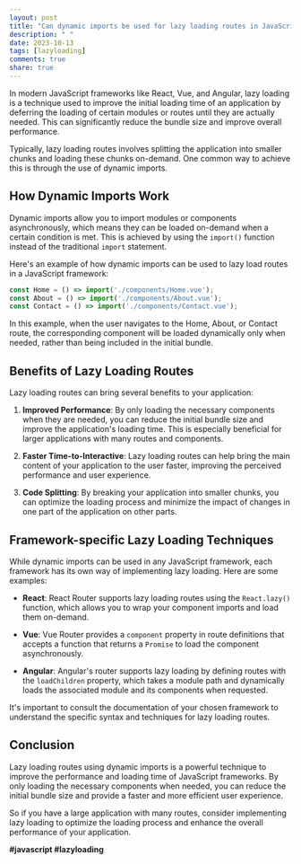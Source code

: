 ```yaml
---
layout: post
title: "Can dynamic imports be used for lazy loading routes in JavaScript frameworks?"
description: " "
date: 2023-10-13
tags: [lazyloading]
comments: true
share: true
---
```


In modern JavaScript frameworks like React, Vue, and Angular, lazy loading is a technique used to improve the initial loading time of an application by deferring the loading of certain modules or routes until they are actually needed. This can significantly reduce the bundle size and improve overall performance.

Typically, lazy loading routes involves splitting the application into smaller chunks and loading these chunks on-demand. One common way to achieve this is through the use of dynamic imports.

## How Dynamic Imports Work

Dynamic imports allow you to import modules or components asynchronously, which means they can be loaded on-demand when a certain condition is met. This is achieved by using the `import()` function instead of the traditional `import` statement.

Here's an example of how dynamic imports can be used to lazy load routes in a JavaScript framework:

```javascript
const Home = () => import('./components/Home.vue');
const About = () => import('./components/About.vue');
const Contact = () => import('./components/Contact.vue');
```

In this example, when the user navigates to the Home, About, or Contact route, the corresponding component will be loaded dynamically only when needed, rather than being included in the initial bundle.

## Benefits of Lazy Loading Routes

Lazy loading routes can bring several benefits to your application:

1. **Improved Performance**: By only loading the necessary components when they are needed, you can reduce the initial bundle size and improve the application's loading time. This is especially beneficial for larger applications with many routes and components.

2. **Faster Time-to-Interactive**: Lazy loading routes can help bring the main content of your application to the user faster, improving the perceived performance and user experience.

3. **Code Splitting**: By breaking your application into smaller chunks, you can optimize the loading process and minimize the impact of changes in one part of the application on other parts.

## Framework-specific Lazy Loading Techniques

While dynamic imports can be used in any JavaScript framework, each framework has its own way of implementing lazy loading. Here are some examples:

- **React**: React Router supports lazy loading routes using the `React.lazy()` function, which allows you to wrap your component imports and load them on-demand.

- **Vue**: Vue Router provides a `component` property in route definitions that accepts a function that returns a `Promise` to load the component asynchronously.

- **Angular**: Angular's router supports lazy loading by defining routes with the `loadChildren` property, which takes a module path and dynamically loads the associated module and its components when requested.

It's important to consult the documentation of your chosen framework to understand the specific syntax and techniques for lazy loading routes.

## Conclusion

Lazy loading routes using dynamic imports is a powerful technique to improve the performance and loading time of JavaScript frameworks. By only loading the necessary components when needed, you can reduce the initial bundle size and provide a faster and more efficient user experience.

So if you have a large application with many routes, consider implementing lazy loading to optimize the loading process and enhance the overall performance of your application.

**#javascript #lazyloading**